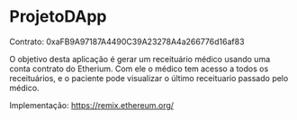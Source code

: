 # ProjetoDApp
Contrato: 0xaFB9A97187A4490C39A23278A4a266776d16af83

O objetivo desta aplicação é gerar um receituário médico usando uma conta contrato do Etherium.
Com ele o médico tem acesso a todos os receituários, e o paciente pode visualizar o último receituario passado pelo médico.

Implementação:
https://remix.ethereum.org/
